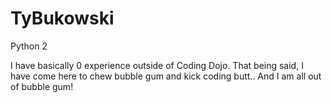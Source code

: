 # TyBukowski
Python 2

I have basically 0 experience outside of Coding Dojo. 
That being said, I have come here to chew bubble gum and kick coding butt.. 
And I am all out of bubble gum!
